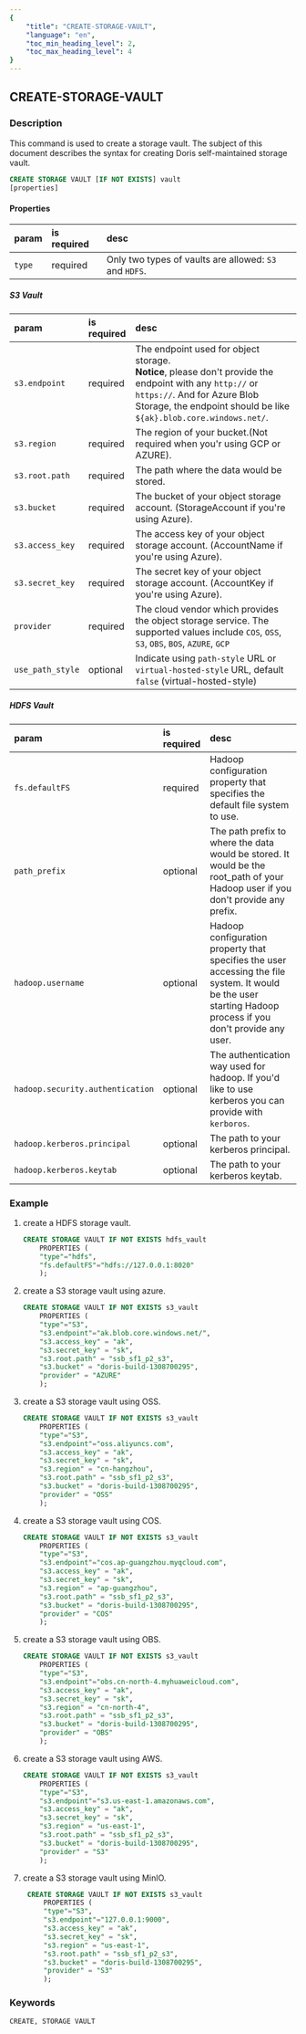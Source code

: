 ```yaml
---
{
    "title": "CREATE-STORAGE-VAULT",
    "language": "en",
    "toc_min_heading_level": 2,
    "toc_max_heading_level": 4
}
---
```


<!--
Licensed to the Apache Software Foundation (ASF) under one
or more contributor license agreements.  See the NOTICE file
distributed with this work for additional information
regarding copyright ownership.  The ASF licenses this file
to you under the Apache License, Version 2.0 (the
"License"); you may not use this file except in compliance
with the License.  You may obtain a copy of the License at

  http://www.apache.org/licenses/LICENSE-2.0

Unless required by applicable law or agreed to in writing,
software distributed under the License is distributed on an
"AS IS" BASIS, WITHOUT WARRANTIES OR CONDITIONS OF ANY
KIND, either express or implied.  See the License for the
specific language governing permissions and limitations
under the License.
-->

## CREATE-STORAGE-VAULT

### Description

This command is used to create a storage vault. The subject of this document describes the syntax for creating Doris self-maintained storage vault.

```sql
CREATE STORAGE VAULT [IF NOT EXISTS] vault
[properties]
```


#### Properties

| param  | is required | desc                                                   |
|:-------|:------------|:-------------------------------------------------------|
| `type` | required    | Only two types of vaults are allowed: `S3` and `HDFS`. |

##### S3 Vault

| param           | is required | desc                                                                                                                                                                                                               |
|:----------------|:------------|:-------------------------------------------------------------------------------------------------------------------------------------------------------------------------------------------------------------------|
| `s3.endpoint`    | required    | The endpoint used for object storage. <br/>**Notice**, please don't provide the endpoint with any `http://` or `https://`. And for Azure Blob Storage, the endpoint should be like `${ak}.blob.core.windows.net/`. |
| `s3.region`      | required    | The region of your bucket.(Not required when you'r using GCP or AZURE).                                                                                                                               |
| `s3.root.path`   | required    | The path where the data would be stored.                                                                                                                                |
| `s3.bucket`      | required    | The bucket of your object storage account. (StorageAccount if you're using Azure).                                                                                                                                |
| `s3.access_key`  | required    | The access key of your object storage account. (AccountName if you're using Azure).                                                                                                                                |
| `s3.secret_key`  | required    | The secret key of your object storage account. (AccountKey if you're using Azure).                                                                                                                                |
| `provider`       | required    | The cloud vendor which provides the object storage service. The supported values include `COS`, `OSS`, `S3`, `OBS`, `BOS`, `AZURE`, `GCP`                                                                                                                                |
| `use_path_style` | optional    | Indicate using `path-style` URL or `virtual-hosted-style` URL, default `false` (virtual-hosted-style)                                                                                                               |


##### HDFS Vault

| param                            | is required | desc                                                                                                                                                         |
|:---------------------------------|:------------|:-------------------------------------------------------------------------------------------------------------------------------------------------------------|
| `fs.defaultFS`                   | required    | Hadoop configuration property that specifies the default file system to use.                                                                                 |
| `path_prefix`                    | optional    | The path prefix to where the data would be stored. It would be the root_path of your Hadoop user if you don't provide any prefix.                            |
| `hadoop.username`                | optional    | Hadoop configuration property that specifies the user accessing the file system. It would be the user starting Hadoop process if you don't provide any user. |
| `hadoop.security.authentication` | optional    | The authentication way used for hadoop. If you'd like to use kerberos you can provide with `kerboros`.                                                       |
| `hadoop.kerberos.principal`      | optional    | The path to your kerberos principal.                                                       |
| `hadoop.kerberos.keytab`         | optional    | The path to your kerberos keytab.                                                       |


### Example

1. create a HDFS storage vault.
    ```sql
    CREATE STORAGE VAULT IF NOT EXISTS hdfs_vault
        PROPERTIES (
        "type"="hdfs",
        "fs.defaultFS"="hdfs://127.0.0.1:8020"
        );
    ```

2. create a S3 storage vault using azure.
    ```sql
    CREATE STORAGE VAULT IF NOT EXISTS s3_vault
        PROPERTIES (
        "type"="S3",
        "s3.endpoint"="ak.blob.core.windows.net/",
        "s3.access_key" = "ak",
        "s3.secret_key" = "sk",
        "s3.root.path" = "ssb_sf1_p2_s3",
        "s3.bucket" = "doris-build-1308700295",
        "provider" = "AZURE"
        );
    ```

3. create a S3 storage vault using OSS.
    ```sql
    CREATE STORAGE VAULT IF NOT EXISTS s3_vault
        PROPERTIES (
        "type"="S3",
        "s3.endpoint"="oss.aliyuncs.com",
        "s3.access_key" = "ak",
        "s3.secret_key" = "sk",
        "s3.region" = "cn-hangzhou",
        "s3.root.path" = "ssb_sf1_p2_s3",
        "s3.bucket" = "doris-build-1308700295",
        "provider" = "OSS"
        );
    ```

4. create a S3 storage vault using COS.
    ```sql
    CREATE STORAGE VAULT IF NOT EXISTS s3_vault
        PROPERTIES (
        "type"="S3",
        "s3.endpoint"="cos.ap-guangzhou.myqcloud.com",
        "s3.access_key" = "ak",
        "s3.secret_key" = "sk",
        "s3.region" = "ap-guangzhou",
        "s3.root.path" = "ssb_sf1_p2_s3",
        "s3.bucket" = "doris-build-1308700295",
        "provider" = "COS"
        );
    ```

5. create a S3 storage vault using OBS.
    ```sql
    CREATE STORAGE VAULT IF NOT EXISTS s3_vault
        PROPERTIES (
        "type"="S3",
        "s3.endpoint"="obs.cn-north-4.myhuaweicloud.com",
        "s3.access_key" = "ak",
        "s3.secret_key" = "sk",
        "s3.region" = "cn-north-4",
        "s3.root.path" = "ssb_sf1_p2_s3",
        "s3.bucket" = "doris-build-1308700295",
        "provider" = "OBS"
        );
    ```

6. create a S3 storage vault using AWS.
    ```sql
    CREATE STORAGE VAULT IF NOT EXISTS s3_vault
        PROPERTIES (
        "type"="S3",
        "s3.endpoint"="s3.us-east-1.amazonaws.com",
        "s3.access_key" = "ak",
        "s3.secret_key" = "sk",
        "s3.region" = "us-east-1",
        "s3.root.path" = "ssb_sf1_p2_s3",
        "s3.bucket" = "doris-build-1308700295",
        "provider" = "S3"
        );
    ```
7. create a S3 storage vault using MinIO.
   ```sql
    CREATE STORAGE VAULT IF NOT EXISTS s3_vault
        PROPERTIES (
        "type"="S3",
        "s3.endpoint"="127.0.0.1:9000",
        "s3.access_key" = "ak",
        "s3.secret_key" = "sk",
        "s3.region" = "us-east-1",
        "s3.root.path" = "ssb_sf1_p2_s3",
        "s3.bucket" = "doris-build-1308700295",
        "provider" = "S3"
        );
   ```

### Keywords

    CREATE, STORAGE VAULT
